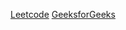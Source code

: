 [Leetcode](https://leetcode.com/articles/subtree-of-another-tree/) [GeeksforGeeks](https://www.geeksforgeeks.org/check-if-a-binary-tree-is-subtree-of-another-binary-tree/)
